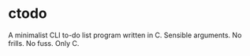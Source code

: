 # ctodo
A minimalist CLI to-do list program written in C. Sensible arguments. No frills. No fuss. Only C.
